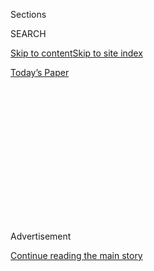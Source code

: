 <div id="app">

<div>

<div>

<div>

<div class="NYTAppHideMasthead css-1q2w90k e1suatyy0">

<div class="section css-ui9rw0 e1suatyy2">

<div class="css-eph4ug er09x8g0">

<div class="css-6n7j50">

</div>

<span class="css-1dv1kvn">Sections</span>

<div class="css-10488qs">

<span class="css-1dv1kvn">SEARCH</span>

</div>

[Skip to content](#site-content)[Skip to site index](#site-index)

</div>

<div class="css-10698na e1huz5gh0">

</div>

</div>

<div id="masthead-bar-one" class="section hasLinks css-15hmgas e1csuq9d3">

<div class="css-uqyvli e1csuq9d0">

</div>

<div class="css-1uqjmks e1csuq9d1">

</div>

<div class="css-9e9ivx">

[](https://myaccount.nytimes.com/auth/login?response_type=cookie&client_id=vi)

</div>

<div class="css-1bvtpon e1csuq9d2">

[Today’s Paper](https://www.nytimes.com/section/todayspaper)

</div>

</div>

</div>

</div>

<div data-aria-hidden="false">

<div id="site-content" role="main">

<div>

<div class="css-1aor85t" style="opacity:0.000000001;z-index:-1;visibility:hidden">

<div class="css-1hqnpie">

<div class="css-epjblv">

<span class="css-17xtcya">[Opinion](/section/opinion)</span><span class="css-x15j1o">|</span><span class="css-fwqvlz">Your
Climate Disaster Tax Bill Is Growing</span>

</div>

<div class="css-k008qs">

<div class="css-1iwv8en">

<span class="css-18z7m18"></span>

<div>

</div>

</div>

<span class="css-1n6z4y">https://nyti.ms/37Xkq5w</span>

<div class="css-1705lsu">

<div class="css-4xjgmj">

<div class="css-4skfbu" role="toolbar" data-aria-label="Social Media Share buttons, Save button, and Comments Panel with current comment count" data-testid="share-tools">

  - 
  - 
  - 
  - 
    
    <div class="css-6n7j50">
    
    </div>

  - 

</div>

</div>

</div>

</div>

</div>

</div>

<div id="NYT_TOP_BANNER_REGION" class="css-13pd83m">

</div>

<div id="top-wrapper" class="css-1sy8kpn">

<div id="top-slug" class="css-l9onyx">

Advertisement

</div>

[Continue reading the main story](#after-top)

<div class="ad top-wrapper" style="text-align:center;height:100%;display:block;min-height:250px">

<div id="top" class="place-ad" data-position="top" data-size-key="top">

</div>

</div>

<div id="after-top">

</div>

</div>

<div>

<div class="css-v5btjw etb61u70">

<div class="css-v05ibm etb61u71">

[Opinion](/section/opinion)

</div>

</div>

<div id="sponsor-wrapper" class="css-1hyfx7x">

<div id="sponsor-slug" class="css-19vbshk">

Supported by

</div>

[Continue reading the main story](#after-sponsor)

<div id="sponsor" class="ad sponsor-wrapper" style="text-align:center;height:100%;display:block">

</div>

<div id="after-sponsor">

</div>

</div>

<div class="css-186x18t">

</div>

<div class="css-1vkm6nb ehdk2mb0">

# Your Climate Disaster Tax Bill Is Growing

</div>

The federal government’s spending on calamities related to global
warming is a rapidly rising fiscal threat.

<div class="css-18e8msd">

<div class="css-vp77d3 epjyd6m0">

<div class="css-1baulvz">

By <span class="css-1baulvz" itemprop="name">Paul Bodnar</span> and
<span class="css-1baulvz last-byline" itemprop="name">Tamara
Grbusic</span>

<div class="css-8atqhb">

The authors focus on global climate finance at Rocky Mountain Institute.

</div>

</div>

</div>

  - June 23, 2020

  - 
    
    <div class="css-4xjgmj">
    
    <div class="css-pvvomx" role="toolbar" data-aria-label="Social Media Share buttons, Save button, and Comments Panel with current comment count" data-testid="share-tools">
    
      - 
      - 
      - 
      - 
        
        <div class="css-6n7j50">
        
        </div>
    
      - 
    
    </div>
    
    </div>

</div>

<div class="css-79elbk" data-testid="photoviewer-wrapper">

<div class="css-z3e15g" data-testid="photoviewer-wrapper-hidden">

</div>

<div class="css-1a48zt4 ehw59r15" data-testid="photoviewer-children">

![<span class="css-16f3y1r e13ogyst0" data-aria-hidden="true">High tide
brought rising flood waters to cover a coastal highway in Vilano Beach,
Fla., in
2019.</span><span class="css-cnj6d5 e1z0qqy90" itemprop="copyrightHolder"><span class="css-1ly73wi e1tej78p0">Credit...</span><span><span>Johnny
Milano for The New York
Times</span></span></span>](https://static01.nyt.com/images/2020/06/23/opinion/23bodhar1/merlin_160189707_fa15f423-f0bc-4b35-b55b-72e5c47a44d2-articleLarge.jpg?quality=75&auto=webp&disable=upscale)

</div>

</div>

</div>

<div class="section meteredContent css-1r7ky0e" name="articleBody" itemprop="articleBody">

<div class="css-1fanzo5 StoryBodyCompanionColumn">

<div class="css-53u6y8">

The coronavirus crisis has forced the federal government to step up
suddenly with fiscal stimulus to sustain the U.S. economy and help avoid
a global depression. This necessary intervention comes at a price — a
spike in federal debt that will need to be repaid over the long term.
The resulting pressure on the government, U.S. taxpayers and the broader
economy will intersect with another major fiscal challenge, one that we
have yet to reckon with: [climate
change](https://www.nytimes.com/2020/07/14/us/politics/biden-climate-plan.html).

Even before the coronavirus pandemic struck, the federal government’s
spending on climate-related disaster recovery was a rapidly rising
fiscal threat. In response to climate-related disasters in 2017, for
example, Congress [appropriated $136
billion](https://fas.org/sgp/crs/homesec/R45084.pdf) in additional
funding for recovery — amounting to about $1,000 for every American
taxpayer.

The government faces wide exposure, including repairing damage to
federal property and lands, federal insurance for property and crops,
the cost of making public infrastructure resilient to
[climate](https://www.nytimes.com/2020/07/14/us/politics/biden-climate-plan.html)
impacts, and disaster aid (including
[relocation](https://www.npr.org/2017/01/10/509176361/alaskan-village-citing-climate-change-seeks-disaster-relief-in-order-to-relocate#:~:text=Alaska%20Climate%20Change%3A%20Village%20Makes%20Historic%20Request%20To%20Be%20Declared,needs%20to%20move%20the%20community. "https://www.npr.org/2017/01/10/509176361/alaskan-village-citing-climate-change-seeks-disaster-relief-in-order-to-relocate#:~:text=Alaska%20Climate%20Change%3A%20Village%20Makes%20Historic%20Request%20To%20Be%20Declared,needs%20to%20move%20the%20community.")
of entire populations in harm’s way of persistent climate repercussions
like sea level rise).

Fourteen
[billion-dollar](https://www.climate.gov/news-features/blogs/beyond-data/2010-2019-landmark-decade-us-billion-dollar-weather-and-climate)
weather and climate calamities struck last year, the fifth year in a row
with 10 or more. And projections don’t look good.

</div>

</div>

<div class="css-1fanzo5 StoryBodyCompanionColumn">

<div class="css-53u6y8">

The National Oceanic and Atmospheric Administration
[estimates](https://www.ncdc.noaa.gov/billions/) that the average annual
number of disasters causing over $1 billion in damages over the past
five years was double the average over the past four decades. The agency
warned last year, “The number and cost of disasters are increasing over
time due to a combination of increased exposure, vulnerability, and the
fact that climate change is increasing the frequency of some types of
extremes that lead to billion-dollar disasters.”

Overall, according to the government’s [national climate
assessment](https://nca2018.globalchange.gov/) in 2018, continued
warming “is expected to cause substantial net damage to the U.S. economy
throughout this century, especially in the absence of increased
adaptation efforts.”

BlackRock, the global investment management firm, calculates a [275
percent
increase](https://www.blackrock.com/us/individual/literature/whitepaper/bii-physical-climate-risks-april-2019.pdf)
in major hurricane risk by 2050 under a “no climate action” scenario
that assumes the continued use of fossil fuels. In California,
devastating wildfires forced the utility PG\&E to declare bankruptcy
last year when its insurance policy of $1.4 billion [paled in
comparison](https://www.forbes.com/sites/christopherhelman/2018/11/15/californias-electric-giant-faces-possible-30-billion-in-damages-for-fires-that-have-killed-more-than-100/#5079293238c2)
with damages of $30 billion.

The federal government will bear an increasing share of these losses as
private insurance declines to provide coverage for
[flood](https://www.nytimes.com/interactive/2020/06/29/climate/hidden-flood-risk-maps.html)-
and
[wildfire-prone](https://www.wsj.com/articles/no-one-can-agree-on-how-to-price-california-home-insurance-for-wildfires-11568649298)
property. U.S. coastal real estate properties have been likened to [junk
bonds](https://nam11.safelinks.protection.outlook.com/?url=https%3A%2F%2Fwww.bloomberg.com%2Fopinion%2Farticles%2F2018-05-03%2Fflood-risk-makes-coastal-real-estate-look-like-a-junk-bond%3Fsref%3D8nb4B7zL&data=02%7C01%7Cnsteel%40rmi.org%7Cadec35ab733049a0b57008d816fd9823%7C8ed8a585d8e64b00b9ccd370783559f6%7C1%7C0%7C637284625728410773&sdata=mCgVuOl8Z2sg76JVje%2B100Q5ANUcp2gtGuEpCqupcok%3D&reserved=0 "Original URL: https://www.bloomberg.com/opinion/articles/2018-05-03/flood-risk-makes-coastal-real-estate-look-like-a-junk-bond?sref=8nb4B7zL. Click or tap if you trust this link.")
— “something that will probably go up in value, but has a small to
moderate chance of going to zero,” as the Bloomberg opinion columnist
Noah Smith put it. It’s unsurprising that private insurers have not
filled the gap left by
[declining](http://www.ouazad.com/resources/paper_kahn_ouazad.pdf)
federal flood insurance.

-----

</div>

</div>

<div class="css-1fanzo5 StoryBodyCompanionColumn">

<div class="css-53u6y8">

Additionally, the ability of state and local governments to absorb
disaster costs is limited because they cannot borrow as the federal
government can. The only recourse for states overburdened with disaster
costs is to turn to the federal government. And the pandemic has
[underscored the
shortcomings](https://www.nytimes.com/2020/05/22/climate/fema-volunteer-disaster-response.html)
in the federal government’s capacity to respond to multiple disasters.

Furthermore, banks are [actively offloading risky
mortgages](https://www.nytimes.com/2019/09/27/climate/mortgage-climate-risk.html?campaignId=7JFJX)
onto the government-backed mortgage lenders Fannie Mae and Freddie Mac.
As defaults rise with worsening climate, so will the direct liability of
the federal government. The Federal Emergency Management Agency’s
National Flood Insurance Program is about [$20.5 billion in
debt](https://www.insurancejournal.com/blogs/right-street/2018/09/13/500996.htm)
— meaning the government has so far chosen to absorb losses while also
increasing premiums. As the Federal Reserve Bank of San Francisco put
it, because of low “risk awareness and insurance affordability,” many
government agencies “have found themselves being expected to act as
[insurers
of](https://www.frbsf.org/community-development/publications/community-development-investment-review/2019/october/insurance-innovation-and-community-based-adaptation-finance/#_ftn2)
[*first*](https://www.frbsf.org/community-development/publications/community-development-investment-review/2019/october/insurance-innovation-and-community-based-adaptation-finance/#_ftn2)
[resort](https://www.frbsf.org/community-development/publications/community-development-investment-review/2019/october/insurance-innovation-and-community-based-adaptation-finance/#_ftn2).”

A substantial increase in disaster spending could threaten the factor
that has pushed the ballooning federal debt in the first place: the U.S.
government’s low cost of borrowing. U.S. Treasury notes are considered a
safe haven for investors, but there are signs this may be changing.
While the credit rating agencies [Fitch and S &
P](https://www.reuters.com/article/usa-ratings-sp/sp-affirms-us-amid-coronavirus-outbreak-says-debt-and-deficit-will-worsen-idUSFWN2BQ1CV)
maintained their U.S. ratings at the beginning of the coronavirus
outbreak, [Fitch
noted](https://www.fitchratings.com/research/us-public-finance/fitch-affirms-united-states-at-aaa-outlook-stable-26-03-2020)
that the short-term risk of downgrades increased in light of the
economic shock. At the same time, debt projections continue to increase:
The federal deficit, which exceeded [$1 trillion
in 2019](https://www.nytimes.com/2020/01/13/business/budget-deficit-1-trillion-trump.html),
is expected to reach [$4
trillion](https://www.washingtonpost.com/us-policy/2020/04/18/record-government-corporate-debt-risk-tipping-point-after-pandemic-passes/)
this year.

To fund climate disaster expenses of the magnitude described above, the
federal government would have to significantly escalate its borrowing.
Rating agencies are increasingly focused on climate-specific fiscal
pressures. As BlackRock stated, Moody’s “warned that climate change
would have a growing negative impact on the creditworthiness of U.S.
state and local insurers.” A 2018
[study](http://wedocs.unep.org/bitstream/handle/20.500.11822/26007/Climate_Change_Costs.pdf?sequence=1&isAllowed=y)
by the United Nations Environment Program found that “countries with
higher degrees of climate vulnerability face higher sovereign borrowing
costs.”

What can the government do to reduce its exposure to climate-related
disasters? Cut greenhouse gas emissions and ramp up spending to reduce
property exposure to climate-fueled storms and droughts.

We have a choice between a carbon tax and a spiraling climate disaster
tax. In a fast-approaching future where higher public spending and
escalating debt will require higher levels of taxation, a carbon tax is
a prudent choice. It can provide an important source of revenue,
encourage industries to decarbonize and lower the danger of further
credit rating downgrades — all while decreasing future disaster risk by
reducing emissions.

While doing this now [will not appreciably
affect](https://earthobservatory.nasa.gov/features/HeatBucket/heatbucket4.php)
climate disasters for some time, there is no doubt that ambitious action
to reduce emissions worldwide under American leadership can reduce the
long-term financial exposure of today’s young Americans. It will leave
the country better prepared to pay for other crises that arise — like
the one we are currently facing with Covid-19.

[Paul Bodnar](https://rmi.org/people/paul-bodnar/) is a managing
director at [Rocky Mountain Institute](https://rmi.org/), where [Tamara
Grbusic](https://rmi.org/people/tamara-grbusic/) is an associate, both
focused on global climate finance.

*The Times is committed to publishing* [*a diversity of
letters*](https://www.nytimes.com/2019/01/31/opinion/letters/letters-to-editor-new-york-times-women.html)
*to the editor. We’d like to hear what you think about this or any of
our articles. Here are some*
[*tips*](https://help.nytimes.com/hc/en-us/articles/115014925288-How-to-submit-a-letter-to-the-editor)*.
And here’s our email:*
[*letters@nytimes.com*](mailto:letters@nytimes.com)*.*

*Follow The New York Times Opinion section on*
[*Facebook*](https://www.facebook.com/nytopinion)*,* [*Twitter
(@NYTopinion)*](http://twitter.com/NYTOpinion) *and*
[*Instagram*](https://www.instagram.com/nytopinion/)*.*

</div>

</div>

</div>

<div>

</div>

<div>

</div>

<div>

</div>

<div>

<div id="bottom-wrapper" class="css-1ede5it">

<div id="bottom-slug" class="css-l9onyx">

Advertisement

</div>

[Continue reading the main story](#after-bottom)

<div id="bottom" class="ad bottom-wrapper" style="text-align:center;height:100%;display:block;min-height:90px">

</div>

<div id="after-bottom">

</div>

</div>

</div>

</div>

</div>

## Site Index

<div>

</div>

## Site Information Navigation

  - [© <span>2020</span> <span>The New York Times
    Company</span>](https://help.nytimes.com/hc/en-us/articles/115014792127-Copyright-notice)

<!-- end list -->

  - [NYTCo](https://www.nytco.com/)
  - [Contact
    Us](https://help.nytimes.com/hc/en-us/articles/115015385887-Contact-Us)
  - [Work with us](https://www.nytco.com/careers/)
  - [Advertise](https://nytmediakit.com/)
  - [T Brand Studio](http://www.tbrandstudio.com/)
  - [Your Ad
    Choices](https://www.nytimes.com/privacy/cookie-policy#how-do-i-manage-trackers)
  - [Privacy](https://www.nytimes.com/privacy)
  - [Terms of
    Service](https://help.nytimes.com/hc/en-us/articles/115014893428-Terms-of-service)
  - [Terms of
    Sale](https://help.nytimes.com/hc/en-us/articles/115014893968-Terms-of-sale)
  - [Site Map](https://spiderbites.nytimes.com)
  - [Help](https://help.nytimes.com/hc/en-us)
  - [Subscriptions](https://www.nytimes.com/subscription?campaignId=37WXW)

</div>

</div>

</div>

</div>
